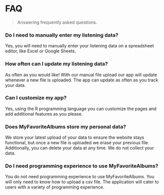 # FAQ

> Answering frequently asked questions. 

### Do I need to manually enter my listening data?
Yes, you will need to manually enter your listening data on a spreadsheet editor, like Excel or Google Sheets. 

### How often can I update my listening data?
As often as you would like! With our manual file upload our app will update whenever a new file is uploaded. The app can update as often as you track your data. 

### Can I customize my app?
Yes, using the R programming language you can customize the pages and add additional features as you please. 

### Does MyFavoriteAlbums store my personal data?
We store your latest upload of your data to ensure the website stays functional, but once a new file is uploaded we erase your previous file. Additionally, you can delete your data at any time. We do not collect your data. 

### Do I need programming experience to use MyFavoriteAlbums?
You do not need programming experience to use MyFavoriteAlbums. You will only need to know how to upload a csv file. The application will cater to users with a variety of programming experience. 



